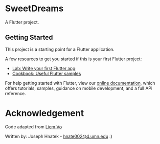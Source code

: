 # SweetDreams

A Flutter project.

## Getting Started

This project is a starting point for a Flutter application.

A few resources to get you started if this is your first Flutter project:

- [Lab: Write your first Flutter app](https://flutter.dev/docs/get-started/codelab)
- [Cookbook: Useful Flutter samples](https://flutter.dev/docs/cookbook)

For help getting started with Flutter, view our
[online documentation](https://flutter.dev/docs), which offers tutorials,
samples, guidance on mobile development, and a full API reference.

# Acknowledgement

Code adapted from [Liem Vo](https://medium.com/codechai/the-mvp-architecture-pattern-in-flutter-with-simple-demo-65ab3282c54b)

Written by: Joseph Hnatek - hnate002@d.umn.edu :)
